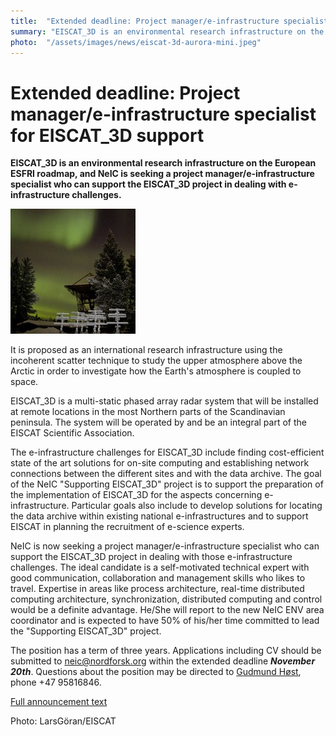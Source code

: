 ```yaml
---
title:  "Extended deadline: Project manager/e-infrastructure specialist for EISCAT_3D support" 
summary: "EISCAT_3D is an environmental research infrastructure on the European ESFRI roadmap, and NeIC is seeking a project manager/e-infrastructure specialist who can support the EISCAT_3D project in dealing with e-infrastructure challenges."
photo:  "/assets/images/news/eiscat-3d-aurora-mini.jpeg"
---
```


Extended deadline: Project manager/e-infrastructure specialist for EISCAT_3D support
=====================================================================================

**EISCAT_3D is an environmental research infrastructure on the European ESFRI roadmap, and NeIC is seeking a project manager/e-infrastructure specialist who can support the EISCAT_3D project in dealing with e-infrastructure challenges.**

<a href="/assets/images/news/eiscat-3d-aurora.jpeg"> <img class="smallpic" src="/assets/images/news/eiscat-3d-aurora-mini.jpeg"> </a>

It is proposed as an international research infrastructure using the incoherent scatter technique to study the upper atmosphere above the Arctic in order to investigate how the Earth's atmosphere is coupled to space.

EISCAT_3D is a multi-static phased array radar system that will be installed at remote locations in the most Northern parts of the Scandinavian peninsula. The system will be operated by and be an integral part of the EISCAT Scientific Association.

The e-infrastructure challenges for EISCAT_3D include finding cost-efficient state of the art solutions for on-site computing and establishing network connections between the different sites and with the data archive. The goal of the NeIC "Supporting EISCAT_3D" project is to support the preparation of the implementation of EISCAT_3D for the aspects concerning e-infrastructure. Particular goals also include to develop solutions for locating the data archive within existing national e-infrastructures and to support EISCAT in planning the recruitment of e-science experts.

NeIC is now seeking a project manager/e-infrastructure specialist who can support the EISCAT_3D project in dealing with those e-infrastructure challenges. The ideal candidate is a self-motivated technical expert with good communication, collaboration and management skills who likes to travel. Expertise in areas like process architecture, real-time distributed computing architecture, synchronization, distributed computing and control would be a definite advantage. He/She will report to the new NeIC ENV area coordinator and is expected to have 50% of his/her time committed to lead the "Supporting EISCAT_3D" project.

The position has a term of three years. Applications including CV should be submitted to <neic@nordforsk.org> within the extended deadline ***November 20th***. Questions about the position may be directed to [Gudmund Høst](mailto:gudmund.host@nordforsk.org), phone +47 95816846.

[Full announcement text](/assets/images/news/2014-10-14-Open-position-announcement-NeIC_Support_EISCAT_3D_Project_lead_4.pdf "wikilink")

Photo: LarsGöran/EISCAT

